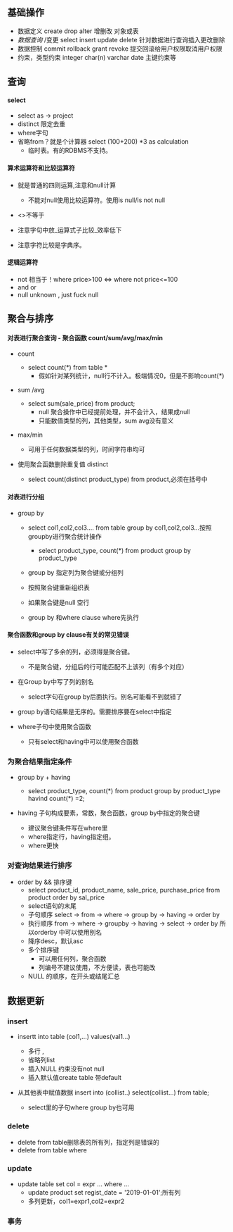 ## 基础操作

- 数据定义 create drop alter 增删改 对象或表
- _数据查询_ /变更 select insert update delete 针对数据进行查询插入更改删除 
- 数据控制 commit rollback grant revoke 提交回滚给用户权限取消用户权限
- 约束，类型约束 integer char(n) varchar date 主键约束等

## 查询

#### select

- select as -> project
- distinct 限定去重
- where字句
- 省略from？就是个计算器 select (100+200) *3 as calculation 
  - 临时表。有的RDBMS不支持。

#### 算术运算符和比较运算符

- 就是普通的四则运算,注意和null计算
  - 不能对null使用比较运算符。使用is null/is not null

- <>不等于
- 注意字句中放_运算式子比较_效率低下
- 注意字符比较是字典序。

#### 逻辑运算符

- not 相当于！where price>100 <=> where not price<=100
- and or
- null unknown , just fuck null



## 聚合与排序



#### 对表进行聚合查询 - 聚合函数 count/sum/avg/max/min

- count
  - select count(*) from table *
    - 假如针对某列统计，null行不计入。极端情况0，但是不影响count(*)

- sum /avg
  - select sum(sale_price) from product;
    - null 聚合操作中已经提前处理，并不会计入，结果成null
    - 只能数值类型的列，其他类型，sum avg没有意义

- max/min
  - 可用于任何数据类型的列，时间字符串均可

- 使用聚合函数删除重复值 distinct
  - select count(distinct product_type) from product,必须在括号中



#### 对表进行分组

- group by

  - select col1,col2,col3.... from table group by col1,col2,col3...按照groupby进行聚合统计操作
    - select product_type, count(*) from product group by product_type

  - group by 指定列为聚合键或分组列
  - 按照聚合键重新组织表
  - 如果聚合键是null 空行
  - group by 和where clause where先执行



#### 聚合函数和group by clause有关的常见错误

- select中写了多余的列，必须得是聚合键。
  - 不是聚合键，分组后的行可能匹配不上该列（有多个对应）

- 在Group by中写了列的别名
  - select字句在group by后面执行。别名可能看不到就错了

- group by语句结果是无序的。需要排序要在select中指定

- where子句中使用聚合函数
  - 只有select和having中可以使用聚合函数

### 为聚合结果指定条件

- group by +  having
  - select product_type, count(\*) from product group by product_type havind count(\*) =2;

- having   子句构成要素，常数，聚合函数，group by中指定的聚合键
  - 建议聚合键条件写在where里
  - where指定行，having指定组。
  - where更快

### 对查询结果进行排序

- order by  && 排序键
  - select product_id, product_name, sale_price, purchase_price from product order by sal_price
  - select语句的末尾
  - 子句顺序 select ->  from ->   where ->   group by ->   having  ->  order by
  - 执行顺序 from  ->  where  ->  groupby  ->  having ->   select  ->  order by 所以orderby 中可以使用别名
  - 降序desc，默认asc
  - 多个排序键
    - 可以用任何列，聚合函数
    - 列编号不建议使用，不方便读，表也可能改
  - NULL 的顺序，在开头或结尾汇总



## 数据更新

### insert

- insertt into table (col1,...) values(val1...)
  - 多行 ,
  - 省略列list
  - 插入NULL 约束没有not null
  - 插入默认值create table 带default

- 从其他表中赋值数据 insert into (collist..) select(collist...) from table;
  - select里的子句where group by也可用

### delete

- delete from table删除表的所有列，指定列是错误的
- delete from table where

### update

- update table set col =  expr ... where ...
  - update product set regist_date = '2019-01-01';所有列
  -  多列更新，col1=expr1,col2=expr2

### 事务

